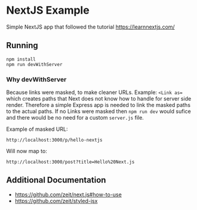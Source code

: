 # NextJS Example
Simple NextJS app that followed the tutorial https://learnnextjs.com/

## Running
```
npm install
npm run devWithServer
```

### Why devWithServer
Because links were masked, to make cleaner URLs. Example: ```<Link as=``` which creates paths that Next does not know how to handle for server side render.  Therefore a simple Express app is needed to link the masked paths to the actual paths.  If no Links were masked then ```npm run dev``` would sufice and there would be no need for a custom ```server.js``` file.

Example of masked URL:
```
http://localhost:3000/p/hello-nextjs
```
Will now map to:
```
http://localhost:3000/post?title=Hello%20Next.js
```

## Additional Documentation
* https://github.com/zeit/next.js#how-to-use
* https://github.com/zeit/styled-jsx
